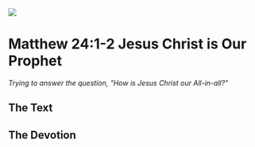 <img class="intro-right" src="/images/art-matthew.jpg">

# Matthew 24:1-2 Jesus Christ is Our Prophet

*Trying to answer the question, "How is Jesus Christ our All-in-all?"*

## The Text

## The Devotion